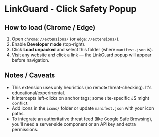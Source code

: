 # LinkGuard - Click Safety Popup

## How to load (Chrome / Edge)
1. Open `chrome://extensions/` (or `edge://extensions/`).
2. Enable **Developer mode** (top-right).
3. Click **Load unpacked** and select this folder (where `manifest.json` is).
4. Visit any website and click a link — the LinkGuard popup will appear before navigation.

## Notes / Caveats
- This extension uses only heuristics (no remote threat-checking). It's educational/experimental.
- It intercepts left-clicks on anchor tags; some site-specific JS might conflict.
- Add icons in the `icons/` folder or update `manifest.json` with your icon paths.
- To integrate an authoritative threat feed (like Google Safe Browsing), you'll need a server-side component or an API key and extra permissions.
